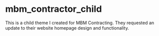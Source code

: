 # mbm_contractor_child

This is a child theme I created for MBM Contracting. They requested an update to their website homepage design and functionality.
